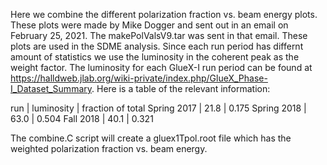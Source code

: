 Here we combine the different polarization fraction vs. beam energy plots.
These plots were made by Mike Dogger and sent out in an email on February 25, 2021.
The makePolValsV9.tar was sent in that email.
These plots are used in the SDME analysis.
Since each run period has differnt amount of statistics we use the luminosity in the coherent peak as the weight factor.
The luminosity for each GlueX-I run period can be found at https://halldweb.jlab.org/wiki-private/index.php/GlueX_Phase-I_Dataset_Summary.
Here is a table of the relevant information:

run | luminosity | fraction of total
Spring 2017 | 21.8 | 0.175
Spring 2018 | 63.0 | 0.504
Fall 2018 | 40.1 | 0.321 

The combine.C script will create a gluex1Tpol.root file which has the weighted polarization fraction vs. beam energy.

